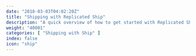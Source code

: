 ```yaml
---
date: "2018-03-03T04:02:20Z"
title: "Shipping with Replicated Ship"
description: "A quick overview of how to get started with Replicated Ship"
weight: "40001"
categories: [ "Shipping with Ship" ]
index: false
icon: "ship"
---
```

